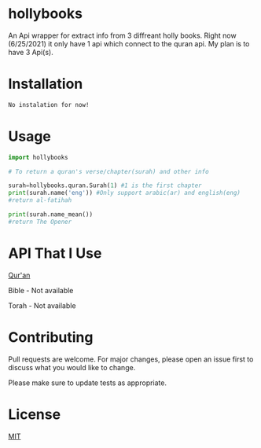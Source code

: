 # hollybooks
An Api wrapper for extract info from 3 diffreant holly books. Right now (6/25/2021) it only have 1 api which connect to the quran api. My plan is to have 3 Api(s).
 
# Installation 
```bash
No instalation for now!
```

# Usage

```python
import hollybooks

# To return a quran's verse/chapter(surah) and other info

surah=hollybooks.quran.Surah(1) #1 is the first chapter
print(surah.name('eng')) #Only support arabic(ar) and english(eng)
#return al-fatihah

print(surah.name_mean())
#return The Opener
```

# API That I Use
[Qur'an](https://alquran.cloud/api) 

Bible - Not available 

Torah - Not available

# Contributing
Pull requests are welcome. For major changes, please open an issue first to discuss what you would like to change.

Please make sure to update tests as appropriate.

# License
[MIT](https://choosealicense.com/licenses/mit/)
